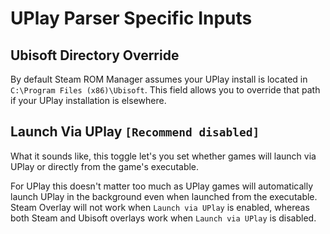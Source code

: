 # UPlay Parser Specific Inputs

## Ubisoft Directory Override

By default Steam ROM Manager assumes your UPlay install is located in `C:\Program Files (x86)\Ubisoft`. This field allows you to override that path if your UPlay installation is elsewhere.

## Launch Via UPlay `[Recommend disabled]`

What it sounds like, this toggle let's you set whether games will launch via UPlay or directly from the game's executable.

For UPlay this doesn't matter too much as UPlay games will automatically launch UPlay in the background even when launched from the executable. Steam Overlay will not work when `Launch via UPlay` is enabled, whereas both Steam and Ubisoft overlays work when `Launch via UPlay` is disabled.
